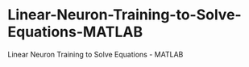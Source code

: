 # Linear-Neuron-Training-to-Solve-Equations-MATLAB
Linear Neuron Training to Solve Equations - MATLAB
